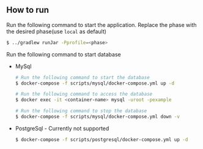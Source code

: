 ## How to run
Run the following command to start the application. Replace the phase with the desired phase(use `local` as default)
```bash
$ ../gradlew runJar -Pprofile=<phase> 
```

Run the following command to start database
- MySql
  ```bash                      
  # Run the following command to start the database 
  $ docker-compose -f scripts/mysql/docker-compose.yml up -d
  
  # Run the following command to access the database 
  $ docker exec -it <container-name> mysql -uroot -pexample 
  
  # Run the following command to stop the database
  $ docker-compose -f scripts/mysql/docker-compose.yml down -v 
  ```
- PostgreSql - Currently not supported
  ```bash
  $ docker-compose -f scripts/postgresql/docker-compose.yml up -d
  ```
